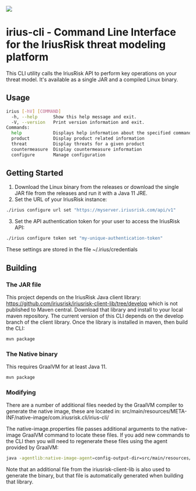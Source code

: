 ![](https://iriusrisk.com/wp-content/uploads/2020/10/logo-iriusrisk.svg)
# irius-cli - Command Line Interface for the IriusRisk threat modeling platform

This CLI utility calls the IriusRisk API to perform key operations on your threat model.  It's available as a single JAR and a compiled Linux binary.
## Usage
```bash
irius [-hV] [COMMAND]
  -h, --help      Show this help message and exit.
  -V, --version   Print version information and exit.
Commands:
  help            Displays help information about the specified command
  product         Display product related information
  threat          Display threats for a given product
  countermeasure  Display countermeasure information
  configure       Manage configuration
```
## Getting Started
1. Download the Linux binary from the releases or download the single JAR file from the releases and run it with a Java 11 JRE.
2. Set the URL of your IriusRisk instance:
```bash
./irius configure url set "https://myserver.iriusrisk.com/api/v1"
```
3. Set the API authentication token for your user to access the IriusRisk API:
```bash
./irius configure token set "my-unique-authentication-token"
```
These settings are stored in the file ~/.irius/credentials
## Building
### The JAR file
This project depends on the IriusRisk Java client library: https://github.com/iriusrisk/iriusrisk-client-lib/tree/develop which is not published to Maven central.
Download that library and install to your local maven repository.  The current version of this CLI depends on the develop branch of the client library. Once the library is installed in maven, then build the CLI:

```bash
mvn package
```
### The Native binary
This requires GraalVM for at least Java 11.
```bash
mvn package
```
### Modifying
There are a number of additional files needed by the GraalVM compiler to generate the native image, these are located in:
 src/main/resources/META-INF/native-image/com.iriusrisk.cli/irius-cli/

The native-image.properties file passes additional arguments to the native-image GraalVM command to locate these files.  If you add new commands to the CLI then you will need to regenerate these files using the agent provided by GraalVM: 
```bash
java -agentlib:native-image-agent=config-output-dir=src/main/resources/META-INF/native-image/com.iriusrisk.cli/irius-cli/
```
Note that an additional file from the iriusrisk-client-lib is also used to generate the binary, but that file is automatically generated when building that library.



